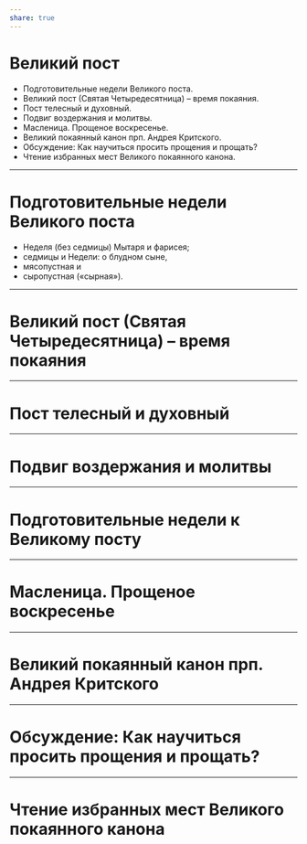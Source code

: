 ```yaml
---
share: true
---
```

# Великий пост

* Подготовительные недели Великого поста. 
* Великий пост (Святая Четыредесятница) – время покаяния. 
* Пост телесный и духовный. 
* Подвиг воздержания и молитвы. 
* Масленица. Прощеное воскресенье. 
* Великий покаянный канон прп. Андрея Критского. 
* Обсуждение: Как научиться просить прощения и прощать? 
* Чтение избранных мест Великого покаянного канона.

---
# Подготовительные недели Великого поста
- Неделя (без седмицы) Мытаря и фарисея; 
- седмицы и Недели: о блудном сыне, 
- мясопустная и 
- сыропустная («сырная»).

---
# Великий пост (Святая Четыредесятница) – время покаяния

---
# Пост телесный и духовный

---
# Подвиг воздержания и молитвы 

---
# Подготовительные недели к Великому посту

---
# Масленица. Прощеное воскресенье

---
# Великий покаянный канон прп. Андрея Критского

---
# Обсуждение: Как научиться просить прощения и прощать? 

---
# Чтение избранных мест Великого покаянного канона